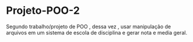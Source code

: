 # Projeto-POO-2
Segundo trabalho/projeto de POO , dessa vez , usar manipulação de arquivos em um sistema de escola de disciplina e gerar nota e media geral.
